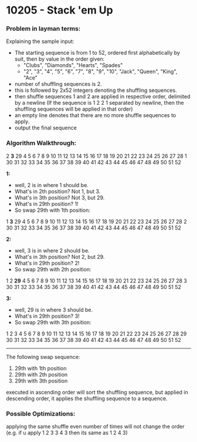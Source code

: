 10205 - Stack 'em Up
============

### Problem in layman terms:

Explaining the sample input:

- The starting sequence is from 1 to 52, ordered first alphabetically by suit, then by value in the order given:
  - "Clubs", "Diamonds", "Hearts", "Spades"
  - "2", "3", "4", "5", "6", "7", "8", "9", "10", "Jack", "Queen", "King", "Ace"
- number of shuffling sequences is 2.
- this is followed by 2x52 integers denoting the shuffling sequences.
- then shuffle sequences 1 and 2 are applied in respective order, delimited by a newline (If the sequence is 1 2 2 1 separated by newline, then the shuffling sequences will be applied in that order)
- an empty line denotes that there are no more shuffle sequences to apply. 
- output the final sequence

### Algorithm Walkthrough:

2 **3** 29 4 5 6 7 8 9 10 11 12 13 14 15 16 17 18 19 20 21 22 23 24 25 26
27 28 1 30 31 32 33 34 35 36 37 38 39 40 41 42 43 44 45 46 47 48 49 50 51 52

**1:**
- well, 2 is in where 1 should be. 
- What's in 2th position? Not 1, but 3. 
- What's in 3th position? Not 3, but 29.
- What's in 29th position? 1!
- So swap 29th with 1th position:
    
1 **3** 29 4 5 6 7 8 9 10 11 12 13 14 15 16 17 18 19 20 21 22 23 24 25 26
27 28 2 30 31 32 33 34 35 36 37 38 39 40 41 42 43 44 45 46 47 48 49 50 51 52

**2:**
- well, 3 is in where 2 should be. 
- What's in 3th position? Not 2, but 29. 
- What's in 29th position? 2!
- So swap 29th with 2th position:  
      
1 2 **29** 4 5 6 7 8 9 10 11 12 13 14 15 16 17 18 19 20 21 22 23 24 25 26
27 28 3 30 31 32 33 34 35 36 37 38 39 40 41 42 43 44 45 46 47 48 49 50 51 52

**3:** 
- well, 29 is in where 3 should be. 
- What's in 29th position? 3!
- So swap 29th with 3th position:
    
1 2 3 4 5 6 7 8 9 10 11 12 13 14 15 16 17 18 19 20 21 22 23 24 25 26
27 28 29 30 31 32 33 34 35 36 37 38 39 40 41 42 43 44 45 46 47 48 49 50 51 52

--------------------------------

The following swap sequence:

1. 29th with 1th position
2. 29th with 2th position
3. 29th with 3th position

executed in ascending order will sort the shuffling sequence, but applied in descending order, it applies the shuffling sequence to a sequence.


### Possible Optimizations:

applying the same shuffle even number of times will not change the order (e.g. if u apply 1 2 3 3 4 3 then its same as 1 2 4 3)
